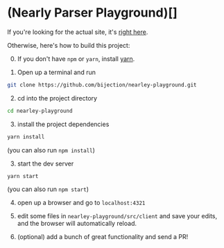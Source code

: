 # (Nearly Parser Playground)[]

If you're looking for the actual site, it's [right here](http://omrelli.ug/nearley-playground).

Otherwise, here's how to build this project:

0. If you don't have `npm` or `yarn`, install [yarn](https://yarnpkg.com/en/docs/install).

1. Open up a terminal and run 

```bash
git clone https://github.com/bijection/nearley-playground.git
```

2. cd into the project directory

```bash
cd nearley-playground
```

3. install the project dependencies

```bash
yarn install
```

(you can also run `npm install`)

3. start the dev server 

```bash
yarn start
```

(you can also run `npm start`)

4. open up a browser and go to `localhost:4321`

5. edit some files in `nearley-playground/src/client` and save your edits, and the browser will automatically reload.

6. (optional) add a bunch of great functionality and send a PR!